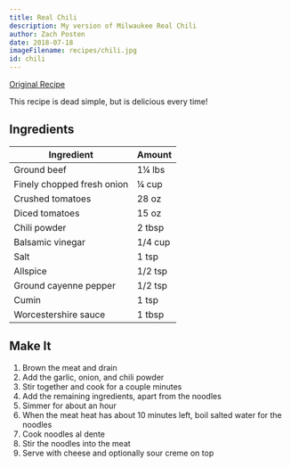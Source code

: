 ```yaml
---
title: Real Chili
description: My version of Milwaukee Real Chili
author: Zach Posten
date: 2018-07-18
imageFilename: recipes/chili.jpg
id: chili
---
```


[Original Recipe](https://lowcarbyum.com/chunky-low-carb-no-bean-chili-recipe/)

This recipe is dead simple, but is delicious every time!

## Ingredients

| Ingredient                 | Amount  |
| -------------------------- | ------- |
| Ground beef                | 1¼ lbs  |
| Finely chopped fresh onion | ¼ cup   |
| Crushed tomatoes           | 28 oz   |
| Diced tomatoes             | 15 oz   |
| Chili powder               | 2 tbsp  |
| Balsamic vinegar           | 1/4 cup |
| Salt                       | 1 tsp   |
| Allspice                   | 1/2 tsp |
| Ground cayenne pepper      | 1/2 tsp |
| Cumin                      | 1 tsp   |
| Worcestershire sauce       | 1 tbsp  |

## Make It

1. Brown the meat and drain
1. Add the garlic, onion, and chili powder
1. Stir together and cook for a couple minutes
1. Add the remaining ingredients, apart from the noodles
1. Simmer for about an hour
1. When the meat heat has about 10 minutes left, boil salted water for the noodles
1. Cook noodles al dente
1. Stir the noodles into the meat
1. Serve with cheese and optionally sour creme on top
